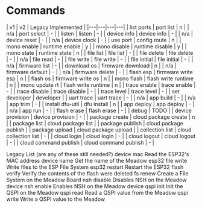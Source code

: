 ﻿# Commands

| v1 | v2 | Legacy Implemented |
|---|---|---|---|
| list ports | port list | n |
| n/a | port select | - |
| listen | listen | - |
| device info | device info | - |
| n/a | device reset | - |
| n/a | device clock | - |
| use port | config route | n |
| mono enable | runtime enable | y |
| mono disable | runtime disable | y |
| mono state | runtime state | n |
| file list | file list | - |
| file delete | file delete | - |
| n/a | file read | - |
| file write | file write | - |
| file initial | file initial | - |
| n/a | firmware list | - |
| download os | firmware download | n |
| n/a | firmware default | - |
| n/a | firmware delete | - |
| flash esp | firmware write esp | n |
| flash os | firmware write os | n |
| mono flash | flash write runtime | n |
| mono update rt | flash write runtime | n |
| trace enable | trace enable | - |
| trace disable | trace disable | - |
| trace level | trace level | - |
| set developer | developer |
| uart trace | uart trace | - |
| n/a | app build | - |
| n/a | app trim | - |
| install dfu-util | dfu install | n |
| app deploy | app deploy | - |
| n/a | app run | - |
| flash erase | flash erase | - |
| debug | TODO |
| device provision | device provision | - |
| package create | cloud package create | n |
| package list | cloud package list |
| package publish | cloud package publish |
| package upload | cloud package upload |
| collection list | cloud collection list | - |
| cloud login | cloud login | - |
| cloud logout | cloud logout | - |
| cloud command publish | cloud command publish | - |




Legacy List (are any of these still needed?)
  device mac        Read the ESP32's MAC address
  device name       Get the name of the Meadow
  esp32 file write  Write files to the ESP File System
  esp32 restart     Restart the ESP32
  flash verify      Verify the contents of the flash were deleted
  fs renew          Create a File System on the Meadow Board
  nsh disable       Disables NSH on the Meadow device
  nsh enable        Enables NSH on the Meadow device
  qspi init         Init the QSPI on the Meadow
  qspi read         Read a QSPI value from the Meadow
  qspi write        Write a QSPI value to the Meadow

